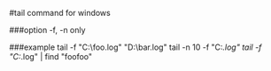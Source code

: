 #tail command for windows

###option
  -f, -n only

###example
 tail -f "C:\foo.log" "D:\bar.log"
 tail -n 10 -f "C:*.log"
 tail -f "C:*.log" | find "foofoo"
